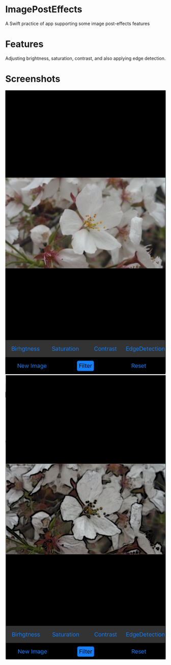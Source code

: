 # ImagePostEffects
A Swift practice of app supporting some image post-effects features

# Features
Adjusting brightness, saturation, contrast, and also applying edge detection.

# Screenshots
![Original](https://github.com/milanow/ImagePostEffects/blob/master/ImgPostEffects/ScreenShots/Original.png)
![EdgeDetection](https://github.com/milanow/ImagePostEffects/blob/master/ImgPostEffects/ScreenShots/EdgeDetection.png)
